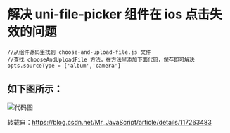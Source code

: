 # <my-title textColor_h="rgb(224, 64, 251)" lineColor="rgb(224, 64, 251)">解决 uni-file-picker 组件在 ios 点击失效的问题</my-title>

```js:no-line-numbers
//从组件源码里找到 choose-and-upload-file.js 文件
//查找 chooseAndUploadFile 方法，在方法里添加下面代码，保存即可解决
opts.sourceType = ['album','camera']
```

## 如下图所示：

![代码图](https://img-blog.csdnimg.cn/20210525200621817.png?x-oss-process=image/watermark,type_ZmFuZ3poZW5naGVpdGk,shadow_10,text_aHR0cHM6Ly9ibG9nLmNzZG4ubmV0L01yX0phdmFTY3JpcHQ=,size_16,color_FFFFFF,t_70)

<tips type="info">
<template v-slot:title>
小蝣说：
</template>
转载自：<a href="https://blog.csdn.net/Mr_JavaScript/article/details/117263483" target="_blank">https://blog.csdn.net/Mr_JavaScript/article/details/117263483</a>
</tips>
<ClientOnly>
<comment/>
</ClientOnly>

<my-code/>
